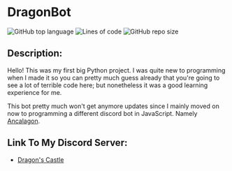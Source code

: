 # DragonBot

![GitHub top language](https://img.shields.io/github/languages/top/DragunWF/DragonBot)
![Lines of code](https://img.shields.io/tokei/lines/github/DragunWF/DragonBot)
![GitHub repo size](https://img.shields.io/github/repo-size/DragunWF/DragonBot)

## Description:

Hello! This was my first big Python project. I was quite new to programming when I made it so you can
pretty much guess already that you're going to see a lot of terrible code here; but nonetheless it was
a good learning experience for me.

This bot pretty much won't get anymore updates since I mainly moved on now to programming a different discord bot in JavaScript. Namely [Ancalagon](https://github.com/DragunWF/Ancalagon).

## Link To My Discord Server:

- [Dragon's Castle](https://discord.gg/9JdnnPN)
